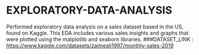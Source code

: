 ﻿# EXPLORATORY-DATA-ANALYSIS
 Performed exploratory data analysis on a sales dataset based in the US, found on Kaggle.
This EDA includes various sales insights and graphs that were plotted using the matplotlib and seaborn libraries.
###DATASET_LINK : https://www.kaggle.com/datasets/zaimeali1997/monthly-sales-2019

